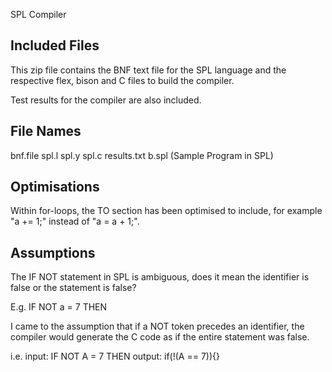 SPL Compiler

Included Files
--------------
This zip file contains the BNF text file for the SPL language and 
the respective flex, bison and C files to build the compiler.

Test results for the compiler are also included.

File Names
----------
bnf.file
spl.l
spl.y
spl.c
results.txt
b.spl (Sample Program in SPL)

Optimisations
-------------
Within for-loops, the TO section has been optimised to include, 
for example "a += 1;" instead of "a = a + 1;".

Assumptions
-----------
The IF NOT statement in SPL is ambiguous, does it mean the identifier 
is false or the statement is false?

E.g. IF NOT a = 7 THEN

I came to the assumption that if a NOT token precedes an identifier, 
the compiler would generate the C code as if the entire statement was false.

i.e.
input: IF NOT A = 7 THEN
output: if(!(A == 7)){}
